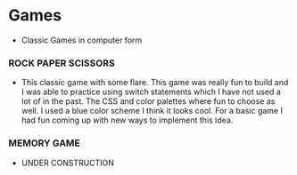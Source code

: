 # Games
- Classic Games in computer form 

### ROCK PAPER SCISSORS 
- This classic game with some flare. This game was really fun to build and I was able to practice using switch statements which I have not used a lot of in the past. The CSS and color palettes where fun to choose as well. I used a blue color scheme I think it looks cool. For a basic game I had fun coming up with new ways to implement this idea. 

### MEMORY GAME 
- UNDER CONSTRUCTION 
